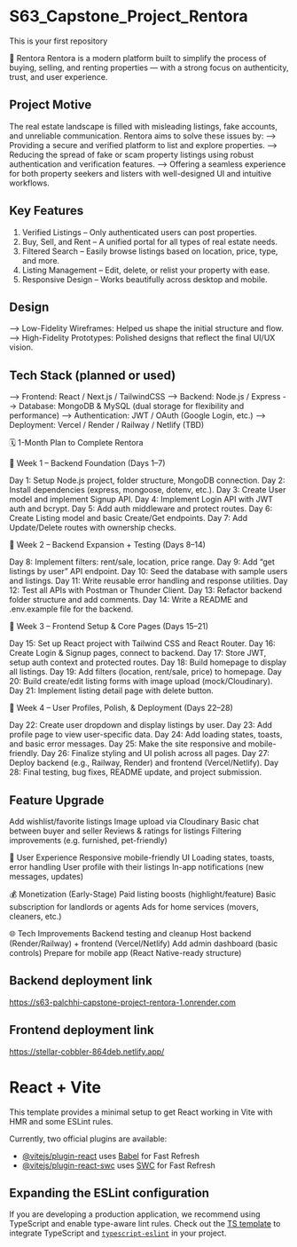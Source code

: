 # S63_Capstone_Project_Rentora
This is your first repository

🏡 Rentora
Rentora is a modern platform built to simplify the process of buying, selling, and renting properties — with a strong focus on authenticity, trust, and user experience.

## Project Motive
The real estate landscape is filled with misleading listings, fake accounts, and unreliable communication. Rentora aims to solve these issues by:
--> Providing a secure and verified platform to list and explore properties.
--> Reducing the spread of fake or scam property listings using robust authentication and verification features.
--> Offering a seamless experience for both property seekers and listers with well-designed UI and intuitive workflows.

 ## Key Features

 1. Verified Listings – Only authenticated users can post properties.
 2. Buy, Sell, and Rent – A unified portal for all types of real estate needs.
 3. Filtered Search – Easily browse listings based on location, price, type, and more.
 4. Listing Management – Edit, delete, or relist your property with ease.
 5. Responsive Design – Works beautifully across desktop and mobile.

## Design
--> Low-Fidelity Wireframes: Helped us shape the initial structure and flow.
--> High-Fidelity Prototypes: Polished designs that reflect the final UI/UX vision.

## Tech Stack (planned or used)
--> Frontend: React / Next.js / TailwindCSS
--> Backend: Node.js / Express
--> Database: MongoDB & MySQL (dual storage for flexibility and performance)
--> Authentication: JWT / OAuth (Google Login, etc.)
--> Deployment: Vercel / Render / Railway / Netlify (TBD)

🗓 1-Month Plan to Complete Rentora

🧱 Week 1 – Backend Foundation (Days 1–7)

Day 1: Setup Node.js project, folder structure, MongoDB connection.
Day 2: Install dependencies (express, mongoose, dotenv, etc.).
Day 3: Create User model and implement Signup API.
Day 4: Implement Login API with JWT auth and bcrypt.
Day 5: Add auth middleware and protect routes.
Day 6: Create Listing model and basic Create/Get endpoints.
Day 7: Add Update/Delete routes with ownership checks.

🧰 Week 2 – Backend Expansion + Testing (Days 8–14)

Day 8: Implement filters: rent/sale, location, price range.
Day 9: Add “get listings by user” API endpoint.
Day 10: Seed the database with sample users and listings.
Day 11: Write reusable error handling and response utilities.
Day 12: Test all APIs with Postman or Thunder Client.
Day 13: Refactor backend folder structure and add comments.
Day 14: Write a README and .env.example file for the backend.

🎨 Week 3 – Frontend Setup & Core Pages (Days 15–21)

Day 15: Set up React project with Tailwind CSS and React Router.
Day 16: Create Login & Signup pages, connect to backend.
Day 17: Store JWT, setup auth context and protected routes.
Day 18: Build homepage to display all listings.
Day 19: Add filters (location, rent/sale, price) to homepage.
Day 20: Build create/edit listing forms with image upload (mock/Cloudinary).
Day 21: Implement listing detail page with delete button.

🚀 Week 4 – User Profiles, Polish, & Deployment (Days 22–28)

Day 22: Create user dropdown and display listings by user.
Day 23: Add profile page to view user-specific data.
Day 24: Add loading states, toasts, and basic error messages.
Day 25: Make the site responsive and mobile-friendly.
Day 26: Finalize styling and UI polish across all pages.
Day 27: Deploy backend (e.g., Railway, Render) and frontend (Vercel/Netlify).
Day 28: Final testing, bug fixes, README update, and project submission.

##  Feature Upgrade

Add wishlist/favorite listings
Image upload via Cloudinary
Basic chat between buyer and seller
Reviews & ratings for listings
Filtering improvements (e.g. furnished, pet-friendly)

📱 User Experience
Responsive mobile-friendly UI
Loading states, toasts, error handling
User profile with their listings
In-app notifications (new messages, updates)

💰 Monetization (Early-Stage)
Paid listing boosts (highlight/feature)
Basic subscription for landlords or agents
Ads for home services (movers, cleaners, etc.)

🌐 Tech Improvements
Backend testing and cleanup
Host backend (Render/Railway) + frontend (Vercel/Netlify)
Add admin dashboard (basic controls)
Prepare for mobile app (React Native-ready structure)

## Backend deployment link ##
https://s63-palchhi-capstone-project-rentora-1.onrender.com

## Frontend deployment link ##
https://stellar-cobbler-864deb.netlify.app/

# React + Vite

This template provides a minimal setup to get React working in Vite with HMR and some ESLint rules.

Currently, two official plugins are available:

- [@vitejs/plugin-react](https://github.com/vitejs/vite-plugin-react/blob/main/packages/plugin-react/README.md) uses [Babel](https://babeljs.io/) for Fast Refresh
- [@vitejs/plugin-react-swc](https://github.com/vitejs/vite-plugin-react-swc) uses [SWC](https://swc.rs/) for Fast Refresh

## Expanding the ESLint configuration

If you are developing a production application, we recommend using TypeScript and enable type-aware lint rules. Check out the [TS template](https://github.com/vitejs/vite/tree/main/packages/create-vite/template-react-ts) to integrate TypeScript and [`typescript-eslint`](https://typescript-eslint.io) in your project.
